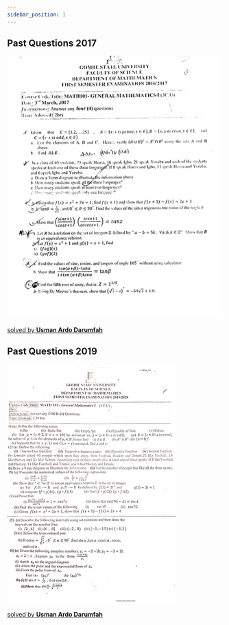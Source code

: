 ```yaml
---
sidebar_position: 1
---
```


## Past Questions 2017

![](2017.png)

[solved by **Usman Ardo Darumfah** 
](answer.md)

## Past Questions 2019

![](img/2019pQ.png)

[solved by **Usman Ardo Darumfah** 
](answer.md)